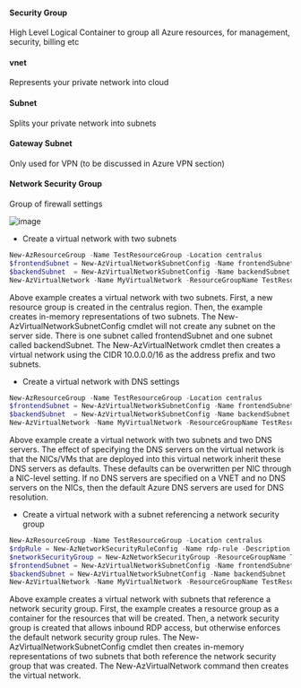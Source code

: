 #### Security Group
High Level Logical Container to group all Azure resources, for management, security, billing etc 
#### vnet
Represents your private network into cloud
#### Subnet
Splits your private network into subnets
#### Gateway Subnet
Only used for VPN (to be discussed in Azure VPN section)
#### Network Security Group
Group of firewall settings

![image](https://user-images.githubusercontent.com/13016162/71248577-2d6a2980-2341-11ea-93c1-4e0fa73865eb.png)


* Create a virtual network with two subnets 

```powershell
New-AzResourceGroup -Name TestResourceGroup -Location centralus
$frontendSubnet = New-AzVirtualNetworkSubnetConfig -Name frontendSubnet -AddressPrefix "10.0.1.0/24"
$backendSubnet  = New-AzVirtualNetworkSubnetConfig -Name backendSubnet  -AddressPrefix "10.0.2.0/24"
New-AzVirtualNetwork -Name MyVirtualNetwork -ResourceGroupName TestResourceGroup -Location centralus -AddressPrefix "10.0.0.0/16" -Subnet $frontendSubnet,$backendSubnet
```
Above example creates a virtual network with two subnets. 
First, a new resource group is created in the centralus region. 
Then, the example creates in-memory representations of two subnets. 
The New-AzVirtualNetworkSubnetConfig cmdlet will not create any subnet on the server side. 
There is one subnet called frontendSubnet and one subnet called backendSubnet. 
The New-AzVirtualNetwork cmdlet then creates a virtual network using the CIDR 10.0.0.0/16 as the address prefix and two subnets.

* Create a virtual network with DNS settings
```powershell
New-AzResourceGroup -Name TestResourceGroup -Location centralus
$frontendSubnet = New-AzVirtualNetworkSubnetConfig -Name frontendSubnet -AddressPrefix "10.0.1.0/24"
$backendSubnet  = New-AzVirtualNetworkSubnetConfig -Name backendSubnet  -AddressPrefix "10.0.2.0/24"
New-AzVirtualNetwork -Name MyVirtualNetwork -ResourceGroupName TestResourceGroup -Location centralus -AddressPrefix "10.0.0.0/16" -Subnet $frontendSubnet,$backendSubnet -DnsServer 10.0.1.5,10.0.1.6
```
Above example create a virtual network with two subnets and two DNS servers. 
The effect of specifying the DNS servers on the virtual network is that the NICs/VMs that are deployed into this virtual network inherit these DNS servers as defaults. 
These defaults can be overwritten per NIC through a NIC-level setting. If no DNS servers are specified on a VNET and no DNS servers on the NICs, then the default Azure DNS servers are used for DNS resolution.

* Create a virtual network with a subnet referencing a network security group
```powershell
New-AzResourceGroup -Name TestResourceGroup -Location centralus
$rdpRule = New-AzNetworkSecurityRuleConfig -Name rdp-rule -Description "Allow RDP" -Access Allow -Protocol Tcp -Direction Inbound -Priority 100 -SourceAddressPrefix Internet -SourcePortRange * -DestinationAddressPrefix * -DestinationPortRange 3389
$networkSecurityGroup = New-AzNetworkSecurityGroup -ResourceGroupName TestResourceGroup -Location centralus -Name "NSG-FrontEnd" -SecurityRules $rdpRule
$frontendSubnet = New-AzVirtualNetworkSubnetConfig -Name frontendSubnet -AddressPrefix "10.0.1.0/24" -NetworkSecurityGroup $networkSecurityGroup
$backendSubnet = New-AzVirtualNetworkSubnetConfig -Name backendSubnet  -AddressPrefix "10.0.2.0/24" -NetworkSecurityGroup $networkSecurityGroup
New-AzVirtualNetwork -Name MyVirtualNetwork -ResourceGroupName TestResourceGroup -Location centralus -AddressPrefix "10.0.0.0/16" -Subnet $frontendSubnet,$backendSubnet
```
Above example creates a virtual network with subnets that reference a network security group. 
First, the example creates a resource group as a container for the resources that will be created. Then, a network security group is created that allows inbound RDP access, but otherwise enforces the default network security group rules. The New-AzVirtualNetworkSubnetConfig cmdlet then creates in-memory representations of two subnets that both reference the network security group that was created. The New-AzVirtualNetwork command then creates the virtual network.
